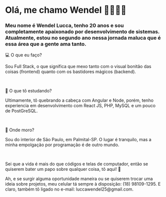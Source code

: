 ### <h1>Olá, me chamo Wendel 👋👨🏼‍💻</h1>

<h3>Meu nome é Wendel Lucca, tenho 20 anos e sou completamente apaixonado por desenvolvimento de sistemas. Atualmente, estou no segundo ano nessa jornada maluca que é essa área que a gente ama tanto.</h3>

<p>💻 O que eu faço?</p>
<p>Sou Full Stack, o que significa que mexo tanto com o visual bonitão das coisas (frontend) quanto com os bastidores mágicos (backend).</p><br>


<p>🚀 O que tô estudando?</p>
<p>Ultimamente, tô quebrando a cabeça com Angular e Node, porém, tenho experiencia em desenvolvimento com React JS, PHP, MySQL e um pouco de PostGreSQL.</p><br>


<p>📍 Onde moro?</p>
<p>Sou do interior de São Paulo, em Palmital-SP. O lugar é tranquilo, mas a minha empolgação por programação é de outro mundo.</p><br>


<p>Sei que a vida é mais do que códigos e telas de computador, então se quiserem bater um papo sobre qualquer coisa, tô aqui! 🌟</p>

<p>Ah, e se surgir alguma oportunidade maneira ou se quiserem trocar uma ideia sobre projetos, meu celular tá sempre à disposição: (18) 98109-1295. E claro, também tô ligado no e-mail: luccawendel25@gmail.com.</p>

